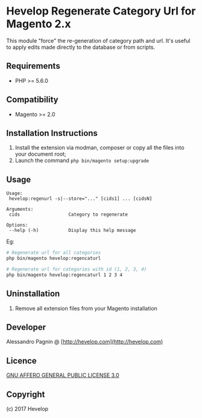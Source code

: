 Hevelop Regenerate Category Url for Magento 2.x
=====================

This module "force" the re-generation of category path and url. It's useful to apply edits made directly to the database
or from scripts.


Requirements
------------
- PHP >= 5.6.0

Compatibility
-------------
- Magento >= 2.0 

Installation Instructions
-------------------------
1. Install the extension via modman, composer or copy all the files into your document root;
2. Launch the command `php bin/magento setup:upgrade`

Usage
------
```
Usage:
 hevelop:regenurl -s|--store="..." [cids1] ... [cidsN]

Arguments:
 cids                  Category to regenerate

Options:
 --help (-h)           Display this help message
```

Eg:
```sh
# Regenerate url for all categories
php bin/magento hevelop:regencaturl

# Regenerate url for categories with id (1, 2, 3, 4)
php bin/magento hevelop:regencaturl 1 2 3 4
```

Uninstallation
--------------
1. Remove all extension files from your Magento installation

Developer
---------
Alessandro Pagnin @ [http://hevelop.com](http://hevelop.com)

Licence
-------
[GNU AFFERO GENERAL PUBLIC LICENSE 3.0](https://www.gnu.org/licenses/agpl-3.0.en.html)

Copyright
---------
(c) 2017 Hevelop
